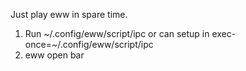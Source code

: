 Just play eww in spare time.

1. Run ~/.config/eww/script/ipc
   or can setup in exec-once=~/.config/eww/script/ipc
2. eww open bar

